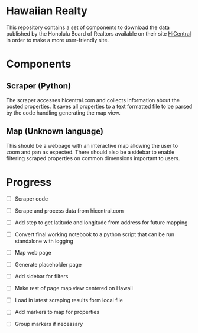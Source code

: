 # Hawaiian Realty
This repository contains a set of components to download the data published by the Honolulu Board of Realtors available on their site [HiCentral](hicentral.com) in order to make a more user-friendly site.

# Components

## Scraper (Python)
The scraper accesses hicentral.com and collects information about the posted properties. It saves all properties to a text formatted file to be parsed by the code handling generating the map view.

## Map (Unknown language)
This should be a webpage with an interactive map allowing the user to zoom and pan as expected. There should also be a sidebar to enable filtering scraped properties on common dimensions important to users.

# Progress
- [ ] Scraper code
 - [ ]  Scrape and process data from hicentral.com
 - [ ]  Add step to get latitude and longitude from address for future mapping
 - [ ]  Convert final working notebook to a python script that can be run standalone with logging

- [ ] Map web page
 - [ ] Generate placeholder page
 - [ ] Add sidebar for filters
 - [ ] Make rest of page map view centered on Hawaii
 - [ ] Load in latest scraping results form local file
 - [ ] Add markers to map for properties
 - [ ] Group markers if necessary
